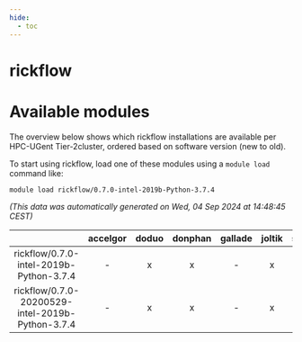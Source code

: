 ```yaml
---
hide:
  - toc
---
```


rickflow
========

# Available modules


The overview below shows which rickflow installations are available per HPC-UGent Tier-2cluster, ordered based on software version (new to old).

To start using rickflow, load one of these modules using a `module load` command like:

```shell
module load rickflow/0.7.0-intel-2019b-Python-3.7.4
```

*(This data was automatically generated on Wed, 04 Sep 2024 at 14:48:45 CEST)*  

| |accelgor|doduo|donphan|gallade|joltik|shinx|skitty|
| :---: | :---: | :---: | :---: | :---: | :---: | :---: | :---: |
|rickflow/0.7.0-intel-2019b-Python-3.7.4|-|x|x|-|x|-|x|
|rickflow/0.7.0-20200529-intel-2019b-Python-3.7.4|-|x|x|-|x|-|x|
